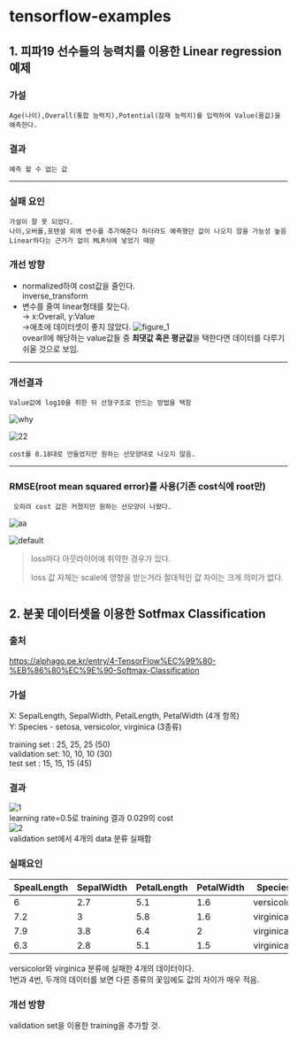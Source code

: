 # tensorflow-examples

## 1. 피파19 선수들의 능력치를 이용한 Linear regression 예제
### 가설
    Age(나이),Overall(통합 능력치),Potential(잠재 능력치)를 입력하여 Value(몸값)을 예측한다.


### 결과
    예측 할 수 없는 값

---

### 실패 요인
    가설이 잘 못 되었다.
    나이,오버롤,포텐셜 외에 변수를 추가해준다 하더라도 예측했던 값이 나오지 않을 가능성 높음
    Linear하다는 근거가 없이 MLR식에 넣었기 때문

### 개선 방향
- normalized하여 cost값을 줄인다.\
inverse_transform 
- 변수를 줄여 linear형태를 찾는다.\
→ x:Overall, y:Value\
→애초에 데이터셋이 좋지 않았다.
![figure_1](https://user-images.githubusercontent.com/31649100/52390948-51809b80-2ade-11e9-82f0-2c91a2f8c9f3.png)\
ovearll에 해당하는 value값들 중 **최댓값 혹은 평균값**을 택한다면 데이터를 다루기 쉬울 것으로 보임.

---
### 개선결과
    Value값에 log10을 취한 뒤 선형구조로 만드는 방법을 택함
![why](https://user-images.githubusercontent.com/31649100/52454746-4a19ca80-2b90-11e9-8508-d3fe8d4b21aa.png)

![22](https://user-images.githubusercontent.com/31649100/52399748-7128bb80-2b00-11e9-8698-2687bbfd0914.png)

    cost를 0.18대로 만들었지만 원하는 선모양대로 나오지 않음.

---
### RMSE(root mean squared error)를 사용(기존 cost식에 root만)
     오히려 cost 값은 커졌지만 원하는 선모양이 나왔다.

![aa](https://user-images.githubusercontent.com/31649100/52455008-784bda00-2b91-11e9-821f-e5c60d54f9dc.png)

![default](https://user-images.githubusercontent.com/31649100/52454823-b399d900-2b90-11e9-94a1-1151c75fa921.png)

> loss마다 아웃라이어에 취약한 경우가 있다.
> 
> loss 값 자체는 scale에 영향을 받는거라 절대적인 값 차이는 크게 의미가 없다.

# 

## 2. 분꽃 데이터셋을 이용한 Sotfmax Classification
### 출처
 https://alphago.pe.kr/entry/4-TensorFlow%EC%99%80-%EB%86%80%EC%9E%90-Softmax-Classification

### 가설
X: SepalLength, SepalWidth, PetalLength, PetalWidth (4개 항목)\
Y: Species - setosa, versicolor, virginica (3종류)

 training set : 25, 25, 25 (50)\
validation set: 10, 10, 10 (30)\
   test   set : 15, 15, 15 (45)

### 결과
![1](https://user-images.githubusercontent.com/31649100/52391818-93abdc00-2ae2-11e9-9ae4-e38969e4e66a.png)\
learning rate=0.5로 training 결과 0.029의 cost\
![2](https://user-images.githubusercontent.com/31649100/52391784-78d96780-2ae2-11e9-8c77-2e08070f0dfa.png)\
validation set에서 4개의 data 분류 실패함

### 실패요인
SpealLength|SepalWidth|PetalLength|PetalWidth|Species
-|-|-|-|-
6|2.7|5.1|1.6|versicolor
7.2|3|5.8|1.6|virginica
7.9|3.8|6.4|2|virginica
6.3|2.8|5.1|1.5|virginica

versicolor와 virginica 분류에 실패한 4개의 데이터이다.\
1번과 4번, 두개의 데이터를 보면 다른 종류의 꽃임에도 값의 차이가 매우 적음.

### 개선 방향
validation set을 이용한 training을 추가할 것.


